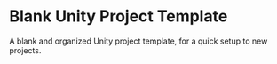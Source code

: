 # Blank Unity Project Template
 A blank and organized Unity project template, for a quick setup to new projects.
